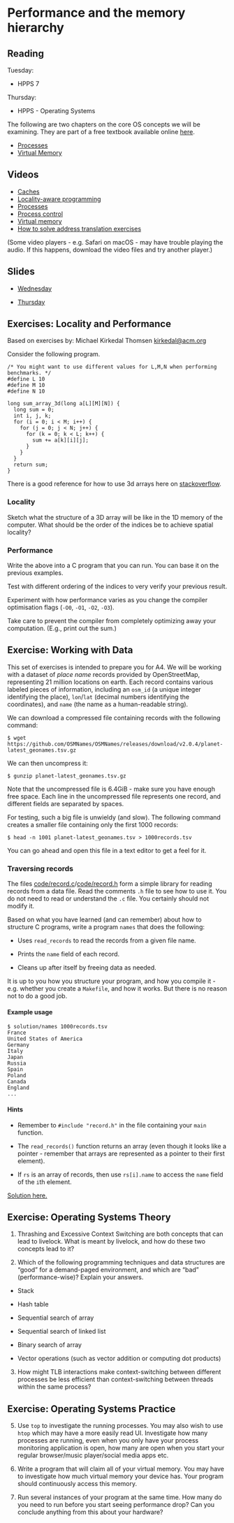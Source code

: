 # Performance and the memory hierarchy

## Reading

Tuesday:

* HPPS 7

Thursday:

* HPPS - Operating Systems

The following are two chapters on the core OS concepts we will be
examining. They are part of a free textbook available online
[here](https://pages.cs.wisc.edu/~remzi/OSTEP/).

* [Processes](https://pages.cs.wisc.edu/~remzi/OSTEP/cpu-intro.pdf)
* [Virtual Memory](https://pages.cs.wisc.edu/~remzi/OSTEP/vm-intro.pdf)

## Videos

* [Caches](https://sid.erda.dk/share_redirect/AjdMSpVIjr/videos/3-l-1/caches.mp4)
* [Locality-aware programming](https://sid.erda.dk/share_redirect/AjdMSpVIjr/videos/3-l-1/locality.mp4)
* [Processes](https://sid.erda.dk/share_redirect/AjdMSpVIjr/videos/3-l-2/intro-and-processes.mp4)
* [Process control](https://sid.erda.dk/share_redirect/AjdMSpVIjr/videos/3-l-2/process-control.mp4)
* [Virtual memory](https://sid.erda.dk/share_redirect/AjdMSpVIjr/videos/3-l-2/virtual-memory.mp4)
* [How to solve address translation exercises](https://sid.erda.dk/share_redirect/AjdMSpVIjr/videos/3-l-2/address-translation-example.mp4)

(Some video players - e.g. Safari on macOS - may have trouble playing
the audio.  If this happens, download the video files and try another
player.)

## Slides

* [Wednesday](4a.pdf)

* [Thursday](4b.pdf)

## Exercises: Locality and Performance

Based on exercises by: Michael Kirkedal Thomsen <kirkedal@acm.org>

Consider the following program.

```
/* You might want to use different values for L,M,N when performing benchmarks. */
#define L 10
#define M 10
#define N 10

long sum_array_3d(long a[L][M][N]) {
  long sum = 0;
  int i, j, k;
  for (i = 0; i < M; i++) {
    for (j = 0; j < N; j++) {
      for (k = 0; k < L; k++) {
        sum += a[k][i][j];
      }
    }
  }
  return sum;
}
```

There is a good reference for how to use 3d arrays here on
[stackoverflow](https://stackoverflow.com/questions/40845302/passing-three-dimensional-arrays-to-a-function-in-c).

### Locality

Sketch what the structure of a 3D array will be like in the 1D memory
of the computer. What should be the order of the indices be to achieve
spatial locality?

### Performance

Write the above into a C program that you can run. You can base it on
the previous examples.

Test with different ordering of the indices to very verify your
previous result.

Experiment with how performance varies as you change the compiler
optimisation flags (`-O0`, `-O1`, `-O2`, `-O3`).

Take care to prevent the compiler from completely optimizing away your
computation.  (E.g., print out the sum.)

## Exercise: Working with Data

This set of exercises is intended to prepare you for A4. We will be
working with a dataset of *place name* records provided by
OpenStreetMap, representing 21 million locations on earth. Each record
contains various labeled pieces of information, including an `osm_id`
(a unique integer identifying the place), `lon`/`lat` (decimal numbers
identifying the coordinates), and `name` (the name as a human-readable
string).

We can download a compressed file containing records with the
following command:

```
$ wget https://github.com/OSMNames/OSMNames/releases/download/v2.0.4/planet-latest_geonames.tsv.gz
```

We can then uncompress it:

```
$ gunzip planet-latest_geonames.tsv.gz
```

Note that the uncompressed file is 6.4GiB - make sure you have enough
free space. Each line in the uncompressed file represents one record,
and different fields are separated by spaces.

For testing, such a big file is unwieldy (and slow). The following
command creates a smaller file containing only the first 1000 records:

```
$ head -n 1001 planet-latest_geonames.tsv > 1000records.tsv
```

You can go ahead and open this file in a text editor to get a feel for
it.

### Traversing records

The files
[code/record.c](code/record.c)/[code/record.h](code/record.h) form a
simple library for reading records from a data file. Read the comments
`.h` file to see how to use it. You do not need to read or understand
the `.c` file.  You certainly should not modify it.

Based on what you have learned (and can remember) about how to
structure C programs, write a program `names` that does the following:

* Uses `read_records` to read the records from a given file name.

* Prints the `name` field of each record.

* Cleans up after itself by freeing data as needed.

It is up to you how you structure your program, and how you compile
it - e.g. whether you create a `Makefile`, and how it works. But there
is no reason not to do a good job.

#### Example usage

```
$ solution/names 1000records.tsv
France
United States of America
Germany
Italy
Japan
Russia
Spain
Poland
Canada
England
...
```

#### Hints

* Remember to `#include "record.h"` in the file containing your `main`
  function.

* The `read_records()` function returns an array (even though it looks
  like a pointer - remember that arrays are represented as a pointer
  to their first element).

* If `rs` is an array of records, then use `rs[i].name` to access the
  `name` field of the `i`th element.

[Solution here.](solution/)

## Exercise: Operating Systems Theory

1) Thrashing and Excessive Context Switching are both concepts that
can lead to livelock. What is meant by livelock, and how do these two
concepts lead to it?

2) Which of the following programming techniques and data structures
are “good” for a demand-paged environment, and which are “bad”
(performance-wise)? Explain your answers.

* Stack

* Hash table

* Sequential search of array

* Sequential search of linked list

* Binary search of array

* Vector operations (such as vector addition or computing dot products)

3) How might TLB interactions make context-switching between different
processes be less efficient than context-switching between threads
within the same process?

## Exercise: Operating Systems Practice

5) Use `top` to investigate the running processes. You may also wish
to use `htop` which may have a more easily read UI. Investigate how
many processes are running, even when you only have your process
monitoring application is open, how many are open when you start your
regular browser/music player/social media apps etc.

6) Write a program that will claim all of your virtual memory. You may
have to investigate how much virtual memory your device has. Your
program should continuously access this memory.

7) Run several instances of your program at the same time. How many do
you need to run before you start seeing performance drop? Can you
conclude anything from this about your hardware?
